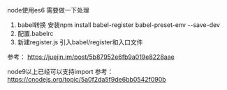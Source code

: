 node使用es6
需要做一下处理
1. babel转换 安装npm install babel-register babel-preset-env --save-dev
2. 配置.babelrc
3. 新建register.js 引入babel/register和入口文件

参考：
https://juejin.im/post/5b87952e6fb9a019e8228aae


node9以上已经可以支持import
参考：
https://cnodejs.org/topic/5a0f2da5f9de6bb0542f090b

